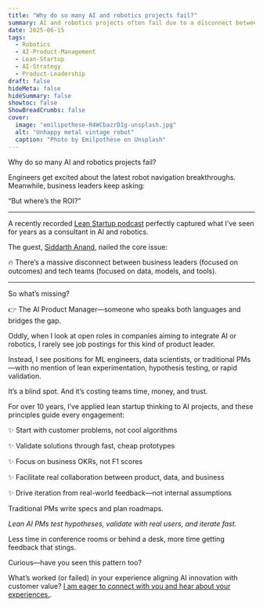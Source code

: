 ```yaml
---
title: "Why do so many AI and robotics projects fail?"
summary: AI and robotics projects often fail due to a disconnect between business goals and technical focus.
date: 2025-06-15
tags:
  - Robotics
  - AI-Product-Management
  - Lean-Startup
  - AI-Strategy
  - Product-Leadership
draft: false
hideMeta: false
hideSummary: false
showtoc: false
ShowBreadCrumbs: false
cover:
  image: "emilipothese-R4WCbazrD1g-unsplash.jpg"
  alt: "Unhappy metal vintage robot"
  caption: "Photo by Emilpothèse on Unsplash"
---
```


Why do so many AI and robotics projects fail?

Engineers get excited about the latest robot navigation breakthroughs. Meanwhile, business leaders keep asking:

“But where’s the ROI?”

---

A recently recorded [Lean Startup podcast](https://www.youtube.com/watch?v=0_OJgJM6ags) perfectly captured what I’ve seen for years as a consultant in AI and robotics.

The guest, [Siddarth Anand](https://www.linkedin.com/in/ACoAAAKR2P0BzSJsLU4TRegiCDHaab_QwVHFV0c?lipi=urn%3Ali%3Apage%3Ad_flagship3_profile_view_base_recent_activity_content_view%3BmLt9k5e0Q2CNcEWSN3gvew%3D%3D), nailed the core issue:

🔥 There’s a massive disconnect between business leaders (focused on outcomes) and tech teams (focused on data, models, and tools).

---

So what’s missing?

👉 The AI Product Manager—someone who speaks both languages and bridges the gap.

Oddly, when I look at open roles in companies aiming to integrate AI or robotics, I rarely see job postings for this kind of product leader.

Instead, I see positions for ML engineers, data scientists, or traditional PMs—with no mention of lean experimentation, hypothesis testing, or rapid validation.

It’s a blind spot. And it’s costing teams time, money, and trust.

For over 10 years, I’ve applied lean startup thinking to AI projects, and these principles guide every engagement:

✨ Start with customer problems, not cool algorithms

✨ Validate solutions through fast, cheap prototypes

✨ Focus on business OKRs, not F1 scores

✨ Facilitate real collaboration between product, data, and business

✨ Drive iteration from real-world feedback—not internal assumptions

Traditional PMs write specs and plan roadmaps.

_Lean AI PMs test hypotheses, validate with real users, and iterate fast._

Less time in conference rooms or behind a desk, more time getting feedback that stings.

Curious—have you seen this pattern too?

What’s worked (or failed) in your experience aligning AI innovation with customer value? [I am eager to connect with you and hear about your experiences.](#popup).
